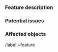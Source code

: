 ### Feature description

<!-- Which functionality should the App provide? -->

### Potential issues

<!-- What needs to be taken into account? -->

### Affected objects

<!-- Which data objects or modules are probably affected? -->

/label ~feature
